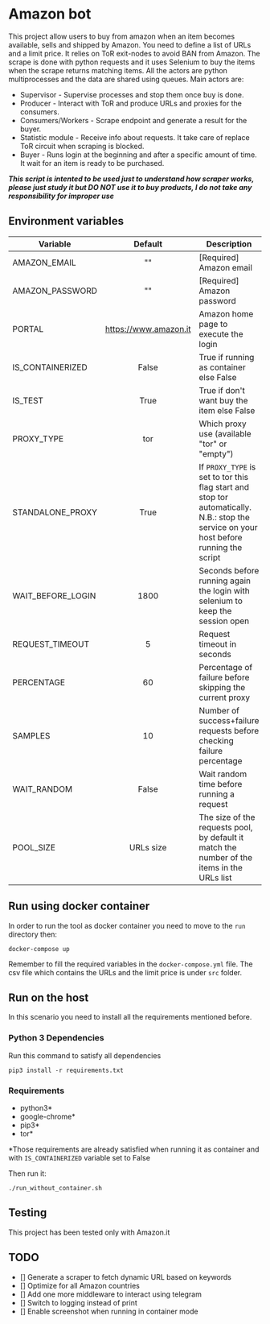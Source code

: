 # Amazon bot 
This project allow users to buy from amazon when an item becomes available, sells and shipped by Amazon. You need to define a list of URLs and a limit price. It relies on ToR exit-nodes to avoid BAN from Amazon. The scrape is done with python requests and it uses Selenium to buy the items when the scrape returns matching items. All the actors are python multiprocesses and the data are shared using queues. 
Main actors are:
- Supervisor - Supervise processes and stop them once buy is done.
- Producer - Interact with ToR and produce URLs and proxies for the consumers.
- Consumers/Workers - Scrape endpoint and generate a result for the buyer.
- Statistic module - Receive info about requests. It take care of replace ToR circuit when scraping is blocked.
- Buyer - Runs login at the beginning and after a specific amount of time. It wait for an item is ready to be purchased.

***This script is intented to be used just to understand how scraper works, please just study it but DO NOT use it to buy products, I do not take any responsibility for improper use***


## Environment variables

| Variable | Default| Description |
|----------|:----:|-------------|
|AMAZON_EMAIL   | "" | [Required] Amazon email|
|AMAZON_PASSWORD| ""| [Required] Amazon password |
|PORTAL | https://www.amazon.it| Amazon home page to execute the login|
|IS_CONTAINERIZED|False| True if running as container else False|
|IS_TEST| True | True if don't want buy the item else False|
|PROXY_TYPE|tor| Which proxy use (available "tor" or "empty")|
|STANDALONE_PROXY|True|If ```PROXY_TYPE``` is set to tor this flag  start and stop tor automatically. N.B.: stop the service on your host before running the script
|WAIT_BEFORE_LOGIN|1800|Seconds before running again the login with selenium to keep the session open|
|REQUEST_TIMEOUT|5|Request timeout in seconds|
|PERCENTAGE|60|Percentage of failure before skipping the current proxy|
|SAMPLES|10|Number of success+failure requests before checking failure percentage|
|WAIT_RANDOM|False|Wait random time before running a request|
|POOL_SIZE|URLs size|The size of the requests pool, by default it match the number of the items in the URLs list|


## Run using docker container
In order to run the tool as docker container you need to move to the ```run``` directory then:
```
docker-compose up
```
Remember to fill the required variables in the ```docker-compose.yml``` file. The csv file which contains the URLs and the limit price is under ```src``` folder.
## Run on the host
In this scenario you need to install all the requirements mentioned before.
### Python 3 Dependencies
Run this command to satisfy all dependencies
```
pip3 install -r requirements.txt
```

### Requirements
- python3*
- google-chrome*
- pip3*
- tor*

*Those requirements are already satisfied when running it as container and with ```IS_CONTAINERIZED``` variable set to False

Then run it:
```
./run_without_container.sh
```

## Testing
This project has been tested only with Amazon.it

## TODO
- [] Generate a scraper to fetch dynamic URL based on keywords
- [] Optimize for all Amazon countries
- [] Add one more middleware to interact using telegram
- [] Switch to logging instead of print
- [] Enable screenshot when running in container mode